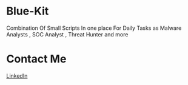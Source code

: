 # Blue-Kit
Combination Of Small Scripts In one place For Daily Tasks as Malware Analysts , SOC Analyst , Threat Hunter and more 

# Contact Me 

[LinkedIn](https://www.example.com](https://www.linkedin.com/in/zyadelzyat/)https://www.linkedin.com/in/zyadelzyat/)
